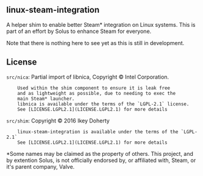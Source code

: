 linux-steam-integration
-----------------------

A helper shim to enable better Steam* integration on Linux systems.
This is part of an effort by Solus to enhance Steam for everyone.


Note that there is nothing here to see yet as this is still in development.

License
-------

`src/nica`:
        Partial import of libnica, Copyright © Intel Corporation.
        
        
        Used within the shim component to ensure it is leak free
        and as lightweight as possible, due to needing to exec the
        main Steam* launcher.
        libnica is available under the terms of the `LGPL-2.1` license.
        See [LICENSE.LGPL2.1](LICENSE.LGPL2.1) for more details

`src/shim`:
        Copyright © 2016 Ikey Doherty

        
        linux-steam-integration is available under the terms of the `LGPL-2.1`
        See [LICENSE.LGPL2.1](LICENSE.LGPL2.1) for more details

*Some names may be claimed as the property of others.
This project, and by extention Solus, is not officially endorsed by, or affiliated
with, Steam, or it's parent company, Valve.
